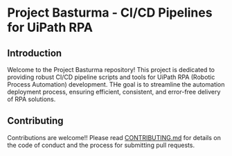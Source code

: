 # Project Basturma - CI/CD Pipelines for UiPath RPA

## Introduction

Welcome to the Project Basturma repository! This project is dedicated to providing robust CI/CD pipeline scripts and tools for UiPath RPA (Robotic Process Automation) development. THe goal is to streamline the automation deployment process, ensuring efficient, consistent, and error-free delivery of RPA solutions.

## Contributing

Contributions are welcome!! Please read [CONTRIBUTING.md](CONTRIBUTING.md) for details on the code of conduct and the process for submitting pull requests.
